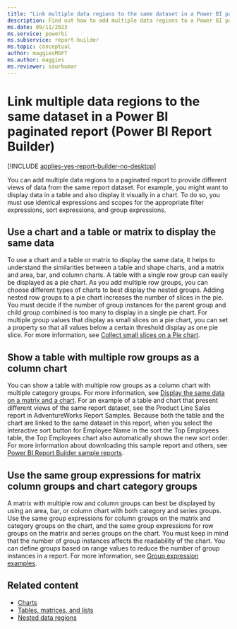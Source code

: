 ```yaml
---
title: "Link multiple data regions to the same dataset in a Power BI paginated report | Microsoft Docs"
description: Find out how to add multiple data regions to a Power BI paginated report to provide different views of data from the same report dataset in Power BI Report Builder.
ms.date: 09/11/2023
ms.service: powerbi
ms.subservice: report-builder
ms.topic: conceptual
author: maggiesMSFT
ms.author: maggies
ms.reviewer: saurkumar
---
```


# Link multiple data regions to the same dataset in a Power BI paginated report (Power BI Report Builder)

[!INCLUDE [applies-yes-report-builder-no-desktop](../../includes/applies-yes-report-builder-no-desktop.md)]

You can add multiple data regions to a paginated report to provide different views of data from the same report dataset. For example, you might want to display data in a table and also display it visually in a chart. To do so, you must use identical expressions and scopes for the appropriate filter expressions, sort expressions, and group expressions.  
  
## Use a chart and a table or matrix to display the same data

 To use a chart and a table or matrix to display the same data, it helps to understand the similarities between a table and shape charts, and a matrix and area, bar, and column charts. A table with a single row group can easily be displayed as a pie chart. As you add multiple row groups, you can choose different types of charts to best display the nested groups. Adding nested row groups to a pie chart increases the number of slices in the pie. You must decide if the number of group instances for the parent group and child group combined is too many to display in a single pie chart. For multiple group values that display as small slices on a pie chart, you can set a property so that all values below a certain threshold display as one pie slice. For more information, see [Collect small slices on a Pie chart](../../paginated-reports/report-design/visualizations/collect-small-slices-pie-chart-report-builder.md).  
  
## Show a table with multiple row groups as a column chart

 You can show a table with multiple row groups as a column chart with multiple category groups. For more information, see [Display the same data on a matrix and a chart](/sql/reporting-services/report-design/display-the-same-data-on-a-matrix-and-a-chart-report-builder). For an example of a table and chart that present different views of the same report dataset, see the Product Line Sales report in AdventureWorks Report Samples. Because both the table and the chart are linked to the same dataset in this report, when you select the interactive sort button for Employee Name in the sort the Top Employees table, the Top Employees chart also automatically shows the new sort order. For more information about downloading this sample report and others, see [Power BI Report Builder sample reports](https://go.microsoft.com/fwlink/?LinkId=198283).  

## Use the same group expressions for matrix column groups and chart category groups

 A matrix with multiple row and column groups can best be displayed by using an area, bar, or column chart with both category and series groups. Use the same group expressions for column groups on the matrix and category groups on the chart, and the same group expressions for row groups on the matrix and series groups on the chart. You must keep in mind that the number of group instances affects the readability of the chart. You can define groups based on range values to reduce the number of group instances in a report. For more information, see [Group expression examples](../../paginated-reports/expressions/group-expression-examples-report-builder.md).  
  
## Related content

- [Charts](../../paginated-reports/report-design/visualizations/charts-report-builder.md)   
- [Tables, matrices, and lists](../../paginated-reports/report-builder-tables-matrices-lists.md)   
- [Nested data regions](../../paginated-reports/report-design/drillthrough-drilldown-subreports-nested-data-regions.md)  

